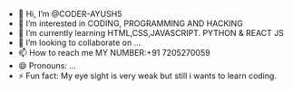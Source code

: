 - 👋 Hi, I’m @CODER-AYUSH5
- 👀 I’m interested in CODING, PROGRAMMING AND HACKING
- 🌱 I’m currently learning HTML,CSS,JAVASCRIPT. PYTHON & REACT JS
- 💞️ I’m looking to collaborate on ...
- 📫 How to reach me MY NUMBER:+91 7205270059
- 😄 Pronouns: ...
- ⚡ Fun fact: My eye sight is very weak but still i wants to learn coding.

<!---
CODER-AYUSH5/CODER-AYUSH5 is a ✨ special ✨ repository because its `README.md` (this file) appears on your GitHub profile.
You can click the Preview link to take a look at your changes.
--->
